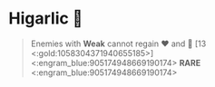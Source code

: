 # **Higarlic** 🧄 
> Enemies with __Weak__ cannot regain ❤️ and 🔷 [13 <:gold:1058304371940655185>]
<:engram_blue:905174948669190174> __RARE__ <:engram_blue:905174948669190174>
